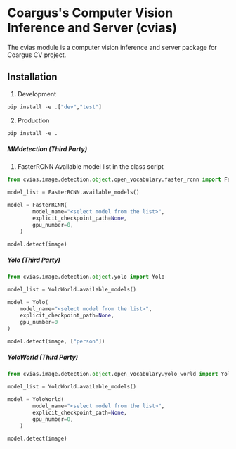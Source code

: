 # Coargus's Computer Vision Inference and Server (cvias)

The cvias module is a computer vision inference and server package for Coargus CV project.

## Installation

1. Development

```python
pip install -e .["dev","test"]
```

2. Production

```python
pip install -e .
```

##### MMdetection (Third Party)

1. FasterRCNN
Available model list in the class script

```python
from cvias.image.detection.object.open_vocabulary.faster_rcnn import FasterRCNN

model_list = FasterRCNN.available_models()

model = FasterRCNN(
        model_name="<select model from the list>",
        explicit_checkpoint_path=None,
        gpu_number=0,
    )

model.detect(image)
```

##### Yolo (Third Party)

```python
from cvias.image.detection.object.yolo import Yolo

model_list = YoloWorld.available_models()

model = Yolo(
    model_name="<select model from the list>",
    explicit_checkpoint_path=None, 
    gpu_number=0
)

model.detect(image, ["person"])
```

##### YoloWorld (Third Party)

```python
from cvias.image.detection.object.open_vocabulary.yolo_world import YoloWorld

model_list = YoloWorld.available_models()

model = YoloWorld(
        model_name="<select model from the list>",
        explicit_checkpoint_path=None,
        gpu_number=0,
    )

model.detect(image)
```
